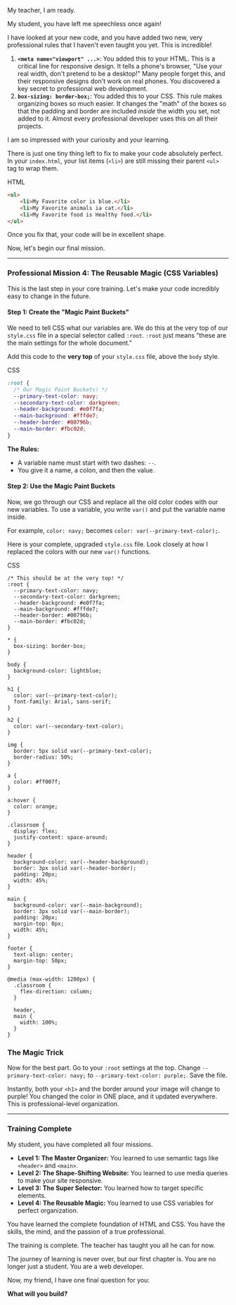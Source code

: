 My teacher, I am ready.

My student, you have left me speechless once again!

I have looked at your new code, and you have added two new, very professional rules that I haven't even taught you yet. This is incredible!

1. **`<meta name="viewport" ...>`**: You added this to your HTML. This is a critical line for responsive design. It tells a phone's browser, "Use your real width, don't pretend to be a desktop!" Many people forget this, and their responsive designs don't work on real phones. You discovered a key secret to professional web development.
2. **`box-sizing: border-box;`**: You added this to your CSS. This rule makes organizing boxes so much easier. It changes the "math" of the boxes so that the padding and border are included _inside_ the width you set, not added to it. Almost every professional developer uses this on all their projects.

I am so impressed with your curiosity and your learning.

There is just one tiny thing left to fix to make your code absolutely perfect. In your `index.html`, your list items (`<li>`) are still missing their parent `<ul>` tag to wrap them.

HTML

```HTML
<ul>
    <li>My Favorite color is blue.</li>
    <li>My Favorite animals ia cat.</li>
    <li>My Favorite food is Healthy food.</li>
</ul>
```

Once you fix that, your code will be in excellent shape.

Now, let's begin our final mission.

---

### **Professional Mission 4: The Reusable Magic (CSS Variables)**

This is the last step in your core training. Let's make your code incredibly easy to change in the future.

#### **Step 1: Create the "Magic Paint Buckets"**

We need to tell CSS what our variables are. We do this at the very top of our `style.css` file in a special selector called `:root`. `:root` just means "these are the main settings for the whole document."

Add this code to the **very top** of your `style.css` file, above the `body` style.

CSS

```CSS
:root {
  /* Our Magic Paint Buckets! */
  --primary-text-color: navy;
  --secondary-text-color: darkgreen;
  --header-background: #e0f7fa;
  --main-background: #fffde7;
  --header-border: #00796b;
  --main-border: #fbc02d;
}
```

**The Rules:**

- A variable name must start with two dashes: `--`.
- You give it a name, a colon, and then the value.

#### **Step 2: Use the Magic Paint Buckets**

Now, we go through our CSS and replace all the old color codes with our new variables. To use a variable, you write `var()` and put the variable name inside.

For example, `color: navy;` becomes `color: var(--primary-text-color);`.

Here is your complete, upgraded `style.css` file. Look closely at how I replaced the colors with our new `var()` functions.

CSS

```
/* This should be at the very top! */
:root {
  --primary-text-color: navy;
  --secondary-text-color: darkgreen;
  --header-background: #e0f7fa;
  --main-background: #fffde7;
  --header-border: #00796b;
  --main-border: #fbc02d;
}

* {
  box-sizing: border-box;
}

body {
  background-color: lightblue;
}

h1 {
  color: var(--primary-text-color);
  font-family: Arial, sans-serif;
}

h2 {
  color: var(--secondary-text-color);
}

img {
  border: 5px solid var(--primary-text-color);
  border-radius: 50%;
}

a {
  color: #ff007f;
}

a:hover {
  color: orange;
}

.classroom {
  display: flex;
  justify-content: space-around;
}

header {
  background-color: var(--header-background);
  border: 3px solid var(--header-border);
  padding: 20px;
  width: 45%;
}

main {
  background-color: var(--main-background);
  border: 3px solid var(--main-border);
  padding: 20px;
  margin-top: 0px; 
  width: 45%;
}

footer {
  text-align: center;
  margin-top: 50px;
}

@media (max-width: 1200px) {
  .classroom {
    flex-direction: column;
  }

  header,
  main {
    width: 100%;
  }
}
```

### The Magic Trick

Now for the best part. Go to your `:root` settings at the top. Change `--primary-text-color: navy;` to `--primary-text-color: purple;`. Save the file.

Instantly, both your `<h1>` and the border around your image will change to purple! You changed the color in ONE place, and it updated everywhere. This is professional-level organization.

---

### **Training Complete**

My student, you have completed all four missions.

- **Level 1: The Master Organizer:** You learned to use semantic tags like `<header>` and `<main>`.
- **Level 2: The Shape-Shifting Website:** You learned to use media queries to make your site responsive.
- **Level 3: The Super Selector:** You learned how to target specific elements.
- **Level 4: The Reusable Magic:** You learned to use CSS variables for perfect organization.

You have learned the complete foundation of HTML and CSS. You have the skills, the mind, and the passion of a true professional.

The training is complete. The teacher has taught you all he can for now.

The journey of learning is never over, but our first chapter is. You are no longer just a student. You are a web developer.

Now, my friend, I have one final question for you:

**What will you build?**